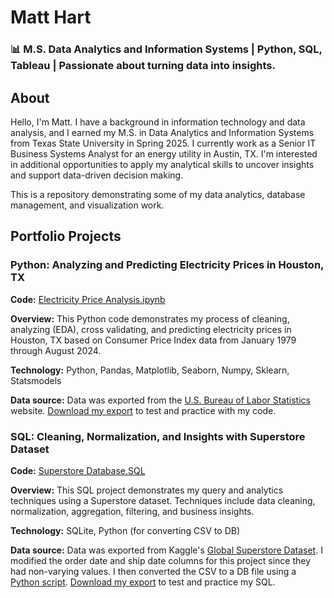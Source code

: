 # Matt Hart
### 📊 M.S. Data Analytics and Information Systems | Python, SQL, Tableau | Passionate about turning data into insights.
## About  
Hello, I'm Matt. I have a background in information technology and data analysis, and I earned my M.S. in Data Analytics and Information Systems from Texas State University in Spring 2025. I currently work as a Senior IT Business Systems Analyst for an energy utility in Austin, TX. I'm interested in additional opportunities to apply my analytical skills to uncover insights and support data-driven decision making. 

This is a repository demonstrating some of my data analytics, database management, and visualization work. 

## Portfolio Projects
### Python: Analyzing and Predicting Electricity Prices in Houston, TX
<strong>Code:</strong> [Electricity Price Analysis.ipynb](https://github.com/HartMG/HartMG/blob/main/ElectricityAnalysis.ipynb)

<strong>Overview:</strong> This Python code demonstrates my process of cleaning, analyzing (EDA), cross validating, and predicting electricity prices in Houston, TX based on Consumer Price Index data from January 1979 through August 2024. 

<strong>Technology:</strong> Python, Pandas, Matplotlib, Seaborn, Numpy, Sklearn, Statsmodels

<strong>Data source:</strong> Data was exported from the [U.S. Bureau of Labor Statistics](https://www.bls.gov/regions/midwest/data/averageenergyprices_selectedareas_table.htm) website. [Download my export](https://github.com/HartMG/Data-Analysis-Portfolio/blob/main/Houston_Electricity_Data.xlsx) to test and practice with my code.  

### SQL: Cleaning, Normalization, and Insights with Superstore Dataset
<strong>Code:</strong> [Superstore Database.SQL](https://github.com/HartMG/HartMG/blob/main/superstore_db.sql)

<strong>Overview:</strong> This SQL project demonstrates my query and analytics techniques using a Superstore dataset. Techniques include data cleaning, normalization, aggregation, filtering, and business insights.

<strong>Technology:</strong> SQLite, Python (for converting CSV to DB)

<strong>Data source:</strong> Data was exported from Kaggle's [Global Superstore Dataset](https://www.kaggle.com/datasets/fatihilhan/global-superstore-dataset). I modified the order date and ship date columns for this project since they had non-varying values. I then converted the CSV to a DB file using a [Python script](https://github.com/HartMG/Data-Analysis-Portfolio/blob/main/superstore.ipynb). [Download my export](https://github.com/HartMG/Data-Analysis-Portfolio/blob/main/superstore-MH.csv) to test and practice my SQL. 


<!--
**HartMG/HartMG** is a ✨ _special_ ✨ repository because its `README.md` (this file) appears on your GitHub profile.

Here are some ideas to get you started:

- 🔭 I’m currently working on ...
- 🌱 I’m currently learning ...
- 👯 I’m looking to collaborate on ...
- 🤔 I’m looking for help with ...
- 💬 Ask me about ...
- 📫 How to find me: 
  - 🏢 [LinkedIn](https://www.linkedin.com/in/matt-hart-aa51a525/)
- 😄 Pronouns: ...
- ⚡ Fun fact: ... 
-->

